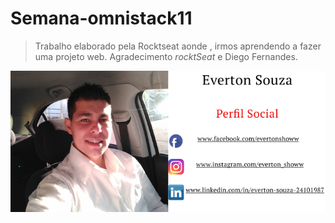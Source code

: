 # Semana-omnistack11

>Trabalho elaborado pela Rocktseat aonde , irmos aprendendo a fazer uma projeto web.
Agradecimento *rocktSeat* e Diego Fernandes.

![EU](https://github.com/evertonshow/Semana-omnistack11/blob/master/meulogo.png)
